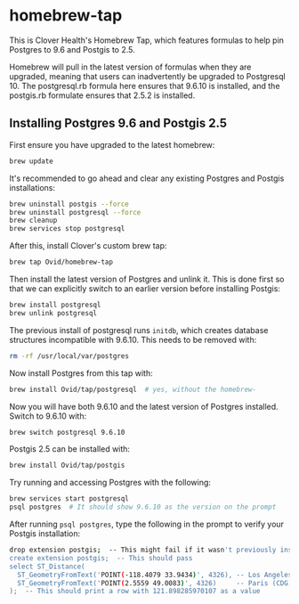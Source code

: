 # homebrew-tap

This is Clover Health's Homebrew Tap, which features formulas to help pin
Postgres to 9.6 and Postgis to 2.5.

Homebrew will pull in the latest version of formulas when they are upgraded,
meaning that users can inadvertently be upgraded to Postgresql 10. The
postgresql.rb formula here ensures that 9.6.10 is installed, and the postgis.rb
formulate ensures that 2.5.2 is installed.

## Installing Postgres 9.6 and Postgis 2.5

First ensure you have upgraded to the latest homebrew:

```sh
brew update
```

It's recommended to go ahead and clear any existing Postgres and Postgis
installations:

```sh
brew uninstall postgis --force
brew uninstall postgresql --force
brew cleanup
brew services stop postgresql
```

After this, install Clover's custom brew tap:

```sh
brew tap Ovid/homebrew-tap
```

Then install the latest version of Postgres and unlink it. This is done first so that
we can explicitly switch to an earlier version before installing Postgis:

```sh
brew install postgresql
brew unlink postgresql
```

The previous install of postgresql runs `initdb`, which creates database structures incompatible with 9.6.10. This needs to be removed with:

```sh
rm -rf /usr/local/var/postgres
```

Now install Postgres from this tap with:

```sh
brew install Ovid/tap/postgresql  # yes, without the homebrew-
```

Now you will have both 9.6.10 and the latest version of Postgres installed.
Switch to 9.6.10 with:

```sh
brew switch postgresql 9.6.10
```

Postgis 2.5 can be installed with:

```sh
brew install Ovid/tap/postgis
```

Try running and accessing Postgres with the following:

```sh
brew services start postgresql
psql postgres  # It should show 9.6.10 as the version on the prompt
```

After running `psql postgres`, type the following in the prompt to verify your Postgis installation:

```sh
drop extension postgis;  -- This might fail if it wasn't previously installed
create extension postgis;  -- This should pass
select ST_Distance(
  ST_GeometryFromText('POINT(-118.4079 33.9434)', 4326), -- Los Angeles (LAX)
  ST_GeometryFromText('POINT(2.5559 49.0083)', 4326)     -- Paris (CDG)
);  -- This should print a row with 121.898285970107 as a value
```
